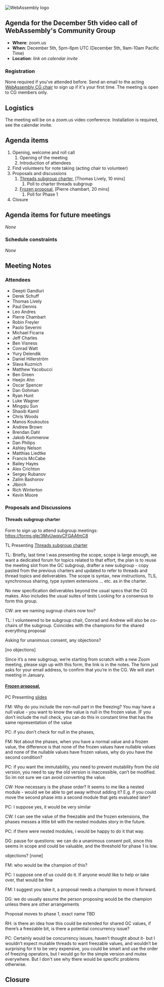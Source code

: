 ![WebAssembly logo](/images/WebAssembly.png)

## Agenda for the December 5th video call of WebAssembly's Community Group

- **Where**: zoom.us
- **When**: December 5th, 5pm-6pm UTC (December 5th, 9am-10am Pacific Time)
- **Location**: *link on calendar invite*

### Registration

None required if you've attended before. Send an email to the acting [WebAssembly CG chair](mailto:webassembly-cg-chair@chromium.org)
to sign up if it's your first time. The meeting is open to CG members only.

## Logistics

The meeting will be on a zoom.us video conference.
Installation is required, see the calendar invite.

## Agenda items

1. Opening, welcome and roll call
    1. Opening of the meeting
    1. Introduction of attendees
1. Find volunteers for note taking (acting chair to volunteer)
1. Proposals and discussions
    1. [Threads subgroup charter](https://github.com/WebAssembly/shared-everything-threads/pull/21), [Thomas Lively, 10 mins]
        1. Poll to charter threads subgroup
    1. [Frozen proposal](https://github.com/WebAssembly/design/issues/1493), [Pierre chambart, 20 mins]
        1. Poll for Phase 1
1. Closure

## Agenda items for future meetings

*None*

### Schedule constraints

*None*

## Meeting Notes

### Attendees
 - Deepti Gandluri
 - Derek Schuff
 - Thomas Lively
 - Paul Dennis
 - Leo Andres
 - Pierre Chambart
 - Robin Freyler
 - Paolo Severini
 - Michael Ficarra
 - Jeff Charles
 - Ben Visness
 - Conrad Watt
 - Yury Delendik
 - Daniel Hillerström
 - Slava Kuzmich
 - Matthew Yacobucci
 - Ben Green
 - Heejin Ahn
 - Oscar Spencer
 - Dan Gohman
 - Ryan Hunt
 - Luke Wagner
 - Mingqiu Sun
 - Shaoib Kamil
 - Chris Woods
 -  Manos Koukoutos
 - Andrew Brown
 - Brendan Dahl
 - Jakob Kummerow
 - Dan Philips
 - Ashley Nelson
 - Matthias Liedtke
 - Francis McCabe
 - Bailey Hayes
 - Alex Crichton
 - Sergey Rubanov
 - Zalim Bashorov
 - Jlbirch
 - Rich Winterton
 - Kevin Moore

### Proposals and Discussions

#### Threads subgroup charter

Form to sign up to attend subgroup meetings: https://forms.gle/3MvUwqiyCFGAAfmC8

TL Presenting [Threads subgroup charter](https://github.com/WebAssembly/shared-everything-threads/pull/21)

TL: Briefly, last time I was presenting the scope, scope is large enough, we want a dedicated forum for topics related to that effort, the plan is to reuse the meeting slot from the GC subgroup, drafter a new subgroup - copy pasted from the previous charters and updated to refer to threads and thread topics and deliverables. The scope is syntax, new instructions, TLS, synchronous sharing, type system extensions … etc. as in the charter. 

No new specification deliverables beyond the usual specs that the CG makes. Also includes the usual suites of tests
Looking for a consensus to form this group.

CW: are we naming sugroup chairs now too?

TL: I volunteered to be subgroup chair, Conrad and Andrew will also be co-chairs of the subgroup. Coincides with the champions for the shared everything proposal

Asking for unanimous consent, any objections?

[no objections]

Since it’s a new subgroup, we’re starting from scratch with a new Zoom meeting, please sign up with this form, the link is in the notes. The form just asks for your email address, to confirm that you’re in the CG. We will start meeting in January.


#### [Frozen proposal](https://github.com/WebAssembly/design/issues/1493),

PC Presenting [slides](presentations/2023-05-12-chambart-freeze.pdf)

FM: Why do you include the non-null part in the freezing? You may have a null value - you want to know the value is null in the frozen value. IF you don’t include the null check, you can do this in constant time that has the same representation of the value

PC: if you don’t check for null in the phases,

FM: Not about the phases, when you have a normal value and a frozen value, the difference is that none of the frozen values have nullable values and none of the nullable values have frozen values, why do you have the second condition?

PC: if you want the immutability, you need to prevent mutability from the old version, you need to say the old version is inaccessible, can’t be modified. So im not sure we can avoid converting the value.

CW: How necessary is the phase order? It seems to me like a nested module - would we be able to get away without adding it? E.g. if you could move the second phase into a second module that gets evaluated later?

PC: I suppose yes, it would be very similar

CW: I can see the value of the freezable and the frozen extensions, the phases messes a little bit with the nested modules story in the future. 

PC: if there were nested modules, i would be happy to do it that way.

DG: pause for questions: we can do a unanimous consent poll, since this seems in scope and could be valuable, and the threshold for phase 1 is low. 

objections?
[none]

FM: who would be the champion of this?

PC: I suppose one of us could do it. If anyone would like to help or take over, that would be fine

FM: I suggest you take it, a proposal needs a champion to move it forward.

DG: we do usually assume the person proposing would be the champion unless there are other arrangements

Proposal moves to phase 1, exact name TBD

RH:  is there an idea how this could be extended for shared GC values, if there’s a freezable bit, is there a potential concurrency issue?

PC: Certainly would be concurrency issues, haven’t thought about it-  but I wouldn’t expect mutable threads to want freezable values, and wouldn’t be surprising for it to be very expensive, you could be smart and use the order of freezing operators, but I would go for the simple version and mutex everywhere. 
But I don't see why there would be specific problems otherwise.

## Closure


